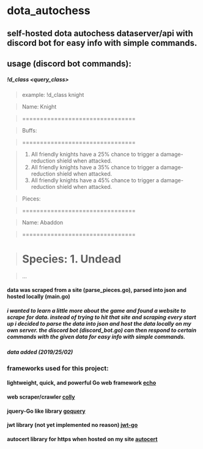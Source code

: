 # dota_autochess

## self-hosted dota autochess dataserver/api with discord bot for easy info with simple commands. 

## usage (discord bot commands):
##### !d_class <query_class>
> example: !d_class knight


> 	Name: Knight

> 	================================


> 	Buffs:

> 	================================

>    1. All friendly knights have a 25% chance to trigger a damage-reduction shield when attacked.
>    2. All friendly knights have a 35% chance to trigger a damage-reduction shield when attacked.
>    3. All friendly knights have a 45% chance to trigger a damage-reduction shield when attacked.


> 	Pieces:

> 	================================


> 	Name: Abaddon

> 	================================


> 	Species:
>    		1. Undead
>	================================

> 	...

#### data was scraped from a site (parse_pieces.go), parsed into json and hosted locally (main.go) 

##### i wanted to learn a little more about the game and found a website to scrape for data. instead of trying to hit that site and scraping every start up i decided to parse the data into json and host the data locally on my own server. the discord bot (discord_bot.go) can then respond to certain commands with the given data for easy info with simple commands.

##### data added (2019/25/02)

### frameworks used for this project:
#### lightweight, quick, and powerful Go web framework [echo](https://github.com/labstack/echo) 
#### web scraper/crawler [colly](https://github.com/gocolly/colly)
#### jquery-Go like library [goquery](https://github.com/PuerkitoBio/goquery)
#### jwt library (not yet implemented no reason) [jwt-go](https://github.com/dgrijalva/jwt-go)
#### autocert library for https when hosted on my site [autocert](https://golang.org/x/crypto/acme/autocert)
